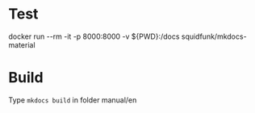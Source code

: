 # Test

docker run --rm -it -p 8000:8000 -v ${PWD}:/docs squidfunk/mkdocs-material

# Build
Type `mkdocs build` in folder manual/en